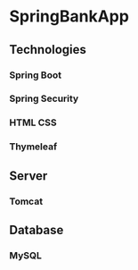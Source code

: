 # SpringBankApp
## Technologies
### Spring Boot
### Spring Security
### HTML CSS
### Thymeleaf
## Server 
### Tomcat
## Database
### MySQL


